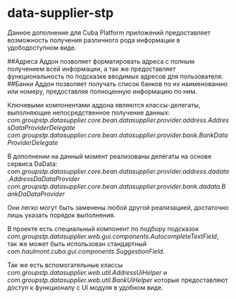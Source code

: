 # data-supplier-stp
Данное дополнение для Cuba Platform приложений предоставляет возможность получения различного рода информации в удободоступном виде.

##Адреса
Аддон позволяет форматировать адреса с полным получением всей информации, а так же предоставляет функциональность по подсказке вводимых адресов для пользователя.
##Банки
Аддон позволяет получать список банков по их наименованию или номеру, предоставляя полноценную информацию по ним.

Ключевыми компонентами аддона являются классы-делегаты, выполняющие непосредственное получение данных:
*com.groupstp.datasupplier.core.bean.datasupplier.provider.address.AddressDataProviderDelegate*
*com.groupstp.datasupplier.core.bean.datasupplier.provider.bank.BankDataProviderDelegate*

В дополнении на данный момент реализованы делегаты на основе сервиса DaData:
*com.groupstp.datasupplier.core.bean.datasupplier.provider.address.dadata.AddressDaDataProvider*
*com.groupstp.datasupplier.core.bean.datasupplier.provider.bank.dadata.BankDaDataProvider*

Они легко могут быть заменены любой другой реализацией, достаточно лишь указать порядок выполнения.

В проекте есть специальный компонент по подбору подсказок *com.groupstp.datasupplier.web.gui.components.AutocompleteTextField*,
так же может быть использован стандартный *com.haulmont.cuba.gui.components.SuggestionField*.

Так же есть вспомогательные классы *com.groupstp.datasupplier.web.util.AddressUiHelper* и *com.groupstp.datasupplier.web.util.BankUiHelper* которые предоставляют доступ к функционалу с UI модуля в удобном виде.